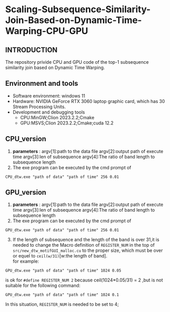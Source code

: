 # Scaling-Subsequence-Similarity-Join-Based-on-Dynamic-Time-Warping-CPU-GPU
## INTRODUCTION
   The repository privide CPU and GPU code of the top-1 subsequence similarity join based on Dynamic Time Warping.
## Environment and tools
+ Software environment: windows 11
+ Hardware: NVIDIA GeForce RTX 3060 laptop graphic card, which has 30 Stream Processing Units.
+ Development and debugging tools
   + CPU:MinGW;Clion 2023.2.2;Cmake
   + GPU:MSVS;Clion 2023.2.2;Cmake;cuda 12.2
## CPU_version
1. **parameters** :
argv[1]:path to the data file
argv[2]:output path of execute time
argv[3]:len of subsequence
argv[4]:The ratio of band length to subsequence length  
2. The exe program can be executed by the cmd prompt of
```
CPU_dtw.exe "path of data" "path of time" 256 0.01
```
## GPU_version
1. **parameters** :
argv[1]:path to the data file
argv[2]:output path of execute time
argv[3]:len of subsequence
argv[4]:The ratio of band length to subsequence length  
2. The exe program can be executed by the cmd prompt of
```
GPU_dtw.exe "path of data" "path of time" 256 0.01
```
3. If the length of subsequence and the length of the band is over 31,it is needed to change the Macro definition of `REGISTER_NUM` in the top of `src/new_dtw_motifGUI_malloc.cu` to the proper size, which must be over or equel to `ceil(w/31)`[w:the length of band].  
for example: 
```
GPU_dtw.exe "path of data" "path of time" 1024 0.05
```
is ok for `#define REGISTER_NUM 2` because ceil(1024*0.05/31) = 2 ,but is not suitable for the following command:
```
GPU_dtw.exe "path of data" "path of time" 1024 0.1
```
In this situation, `REGISTER_NUM` is needed to be set to 4;

